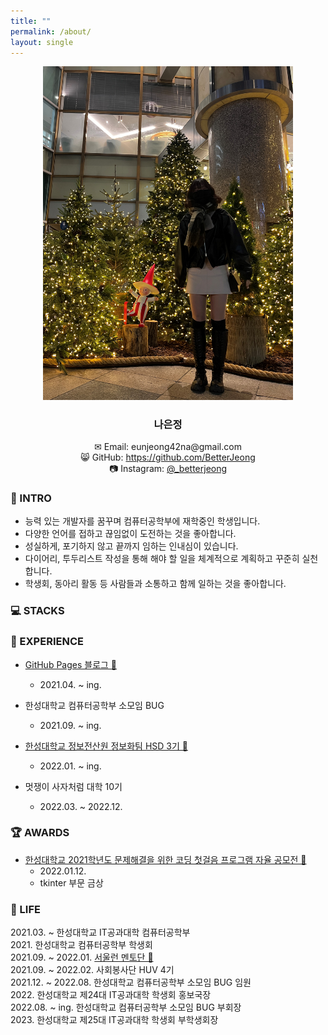 ```yaml
---
title: ""
permalink: /about/
layout: single
---
```

<center><img src="/assets/images/about/221224_about.jpg" width="400" margin="2px"></center>  

### <center>나은정</center>  

<center>✉ Email: eunjeong42na@gmail.com</center>  
<center>😸 GitHub: <a href="https://github.com/BetterJeong">https://github.com/BetterJeong</a></center>  
<center>📷 Instagram: <a href="https://instagram.com/_betterjeong">@_betterjeong</a></center>  
<center></center>  

### 🐥 INTRO  
+ 능력 있는 개발자를 꿈꾸며 컴퓨터공학부에 재학중인 학생입니다.  
+ 다양한 언어를 접하고 끊임없이 도전하는 것을 좋아합니다.  
+ 성실하게, 포기하지 않고 끝까지 임하는 인내심이 있습니다.  
+ 다이어리, 투두리스트 작성을 통해 해야 할 일을 체계적으로 계획하고 꾸준히 실천합니다.  
+ 학생회, 동아리 활동 등 사람들과 소통하고 함께 일하는 것을 좋아합니다.  

### 💻 STACKS  

### 🌳 EXPERIENCE  
+ [GitHub Pages 블로그 🔗](https://betterjeong.github.io/blog/21042401/)  
  + 2021.04. ~ ing.  

+ 한성대학교 컴퓨터공학부 소모임 BUG  
  + 2021.09. ~ ing.  

+ [한성대학교 정보전산원 정보화팀 HSD 3기 🔗](https://hansung.ac.kr/info/8632/subview.do)  
  + 2022.01. ~ ing.  

+ 멋쟁이 사자처럼 대학 10기  
  + 2022.03. ~ 2022.12.  

### 🏆 AWARDS  
+ [한성대학교 2021학년도 문제해결을 위한 코딩 첫걸음 프로그램 자율 공모전 🔗](https://betterjeong.github.io/python/21123101/)  
  + 2022.01.12.  
  + tkinter 부문 금상  

### 🚀 LIFE  
2021.03. ~ 한성대학교 IT공과대학 컴퓨터공학부  
2021\. 한성대학교 컴퓨터공학부 학생회  
2021.09. ~ 2022.01. [서울런 멘토단 🔗](https://betterjeong.github.io/diary/22031601/)  
2021.09. ~ 2022.02. 사회봉사단 HUV 4기  
2021.12. ~ 2022.08. 한성대학교 컴퓨터공학부 소모임 BUG 임원  
2022\. 한성대학교 제24대 IT공과대학 학생회 홍보국장  
2022.08. ~ ing. 한성대학교 컴퓨터공학부 소모임 BUG 부회장  
2023\. 한성대학교 제25대 IT공과대학 학생회 부학생회장  